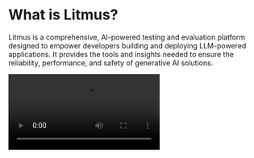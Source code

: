 # What is Litmus?

Litmus is a comprehensive, AI-powered testing and evaluation platform designed to empower developers building and deploying LLM-powered applications. It provides the tools and insights needed to ensure the reliability, performance, and safety of generative AI solutions.

<video controls="controls" src="/video/Litmus.mp4" />

## The Challenges of LLM Testing

Testing LLM-powered applications presents unique challenges compared to traditional software testing:

- **Non-deterministic Outputs:** LLMs can produce varied outputs for identical inputs, making traditional testing methods unreliable.
- **Difficulty in Defining "Correctness":** Evaluating LLM outputs often involves subjective judgments and nuanced assessments of quality, relevance, and context.
- **Potential for Biases, Hallucinations, and Safety Issues:** LLMs can inherit biases from training data, generate factually incorrect information, or produce harmful content, requiring careful scrutiny and mitigation strategies.

## Litmus: A Comprehensive Solution

![Litmus LLM Testing](/img/litmus.png)

Litmus addresses these challenges with a suite of features designed to streamline the testing and evaluation process:

**1. Flexible Test Templates:**

- Create reusable test templates with various parameters and inputs to cover diverse scenarios.
- Define evaluation criteria and metrics tailored to your specific application requirements.

**2. Automated Test Execution:**

- Submit test runs using templates and provide test data, automating the execution process.
- Monitor progress and receive notifications upon completion.

**3. Detailed Result Analysis:**

- Visualize detailed results with clear pass/fail indicators and LLM assessments.
- Gain insights into model performance, identify areas for improvement, and track progress over time.

**4. Proxy Service for Enhanced Monitoring:**

- Capture and analyze LLM interactions through a proxy service.
- Explore proxy logs to understand LLM usage patterns, debug issues, and optimize performance.

**5. AI-Powered Evaluation:**

- Leverage AI-powered tools to assess the quality, relevance, and safety of LLM outputs.
- Detect biases, identify hallucinations, and ensure the responsible use of your AI models.

## Benefits of Using Litmus

Litmus empowers GenAI developers with:

- **Increased Confidence:** Build robust LLM applications with comprehensive testing and AI-powered evaluations.
- **Faster Development Cycles:** Streamline testing workflows with automated execution and intuitive result analysis.
- **Reduced Risk:** Identify and mitigate potential issues like biases and hallucinations early in development.
- **Improved Performance:** Track LLM performance metrics and optimize your applications for efficiency.

## Getting Started with Litmus

Ready to take your GenAI development to the next level? Visit our [Getting Started](/getting-started) page to get started with Litmus today!
